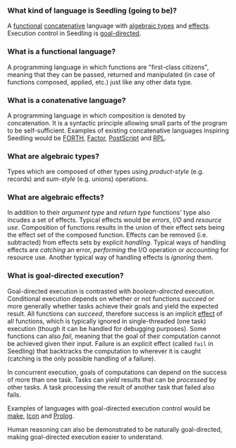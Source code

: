 ### What kind of language is Seedling (going to be)? 

A
[functional](#what-is-a-functional-language) 
[concatenative](#what-is-a-concatenative-language) language with 
[algebraic types](#what-are-algebraic-types) and 
[effects](#what-are-algebraic-effects). Execution control in Seedling is 
[goal-directed](#what-is-goal-directed-execution).
 
### What is a functional language?

A programming language in which functions are "first-class citizens", 
meaning that they can be passed, returned and manipulated (in case of 
functions composed, applied, etc.) just like any other data type.

### What is a conatenative language?

A programming language in which composition is denoted by concatenation. 
It is a syntactic principle allowing small parts of the program to be self-sufficient. 
Examples of existing concatenative languages inspiring Seedling would be [FORTH][FORTH], 
[Factor][Factor], [PostScript][PS] and [RPL][RPL].

### What are algebraic types?

Types which are composed of other types using *product-style* (e.g. records) and *sum-style* (e.g. unions) 
operations.

### What are algebraic effects?

In addition to their *argument type* and *return type* functions' type also incudes a set of effects. 
Typical effects would be *errors*, *I/O* and *resource use*.
Composition of functions results in the union of their effect sets being the effect set of the composed function. 
Effects can be removed (i.e. subtracted) from effects sets by explicit *handling*. Typical ways of handling 
effects are *catching* an error, *performing* the I/O operation or *accounting* for resource use. Another typical 
way of handling effects is *ignoring* them.

### What is goal-directed execution?

Goal-directed execution is contrasted with *boolean-directed* execution. Conditional execution depends on whether 
or not functions *succeed* or more generally whether tasks achieve their goals and yield the expected result. All functions can *succeed*, therefore success is an implicit [effect](#what-are-algebriaic-effects) of all functions, which is typically ignored in single-threaded (one task) execution (though it can be handled for debugging purposes). Some functions can also *fail*, meaning that the goal of their computation cannot be achieved given their input. Failure is an explicit effect (called `fail` in Seedling) that backtracks the computation to wherever it is caught (catching is the only possible handling of a failure).

In concurrent execution, goals of computations can depend on the success of more than one task. Tasks can *yield* results 
that can be *processed* by other tasks. A task processing the result of another task that failed also fails.

Examples of languages with goal-directed execution control would be [make][make], [Icon][Icon] and [Prolog][Prolog]. 

Human reasoning can also be demonstrated to be naturally goal-directed, making goal-directed execution easier to understand.

[FORTH]: https://en.wikipedia.org/wiki/Forth_(programming_language)
[Factor]:  https://factorcode.org/
[PS]: https://en.wikipedia.org/wiki/PostScript
[RPL]: https://en.wikipedia.org/wiki/RPL_(programming_language)
[make]: https://en.wikipedia.org/wiki/Make_(software)
[Icon]: https://en.wikipedia.org/wiki/Icon_(programming_language)
[Prolog]: https://en.wikipedia.org/wiki/Prolog
